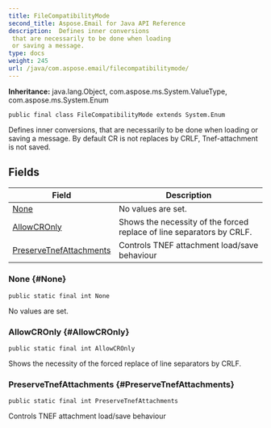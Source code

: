 ```yaml
---
title: FileCompatibilityMode
second_title: Aspose.Email for Java API Reference
description:  Defines inner conversions 
 that are necessarily to be done when loading 
 or saving a message.
type: docs
weight: 245
url: /java/com.aspose.email/filecompatibilitymode/
---
```

**Inheritance:**
java.lang.Object, com.aspose.ms.System.ValueType, com.aspose.ms.System.Enum
```
public final class FileCompatibilityMode extends System.Enum
```

Defines inner conversions, that are necessarily to be done when loading or saving a message. By default CR is not replaces by CRLF, Tnef-attachment is not saved.
## Fields

| Field | Description |
| --- | --- |
| [None](#None) | No values are set. |
| [AllowCROnly](#AllowCROnly) | Shows the necessity of the forced replace of line separators by CRLF. |
| [PreserveTnefAttachments](#PreserveTnefAttachments) | Controls TNEF attachment load/save behaviour |
### None {#None}
```
public static final int None
```


No values are set.

### AllowCROnly {#AllowCROnly}
```
public static final int AllowCROnly
```


Shows the necessity of the forced replace of line separators by CRLF.

### PreserveTnefAttachments {#PreserveTnefAttachments}
```
public static final int PreserveTnefAttachments
```


Controls TNEF attachment load/save behaviour

